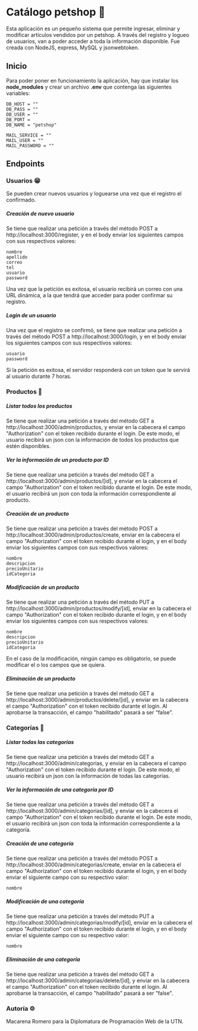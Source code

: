# Catálogo petshop 🐾

Esta aplicación es un pequeño sistema que permite ingresar, eliminar y modificar artículos vendidos por un petshop. A través del registro y logueo de usuarios, van a poder acceder a toda la información disponible. Fue creada con NodeJS, express, MySQL y jsonwebtoken.

## Inicio 

Para poder poner en funcionamiento la aplicación, hay que instalar los **node_modules** y crear un archivo **.env** que contenga las siguientes variables:

```
DB_HOST = ""
DB_PASS = ""
DB_USER = ""
DB_PORT = 
DB_NAME = "petshop"
```

```
MAIL_SERVICE = ""
MAIL_USER = ""
MAIL_PASSWORD = ""

```
## Endpoints

### Usuarios 😁
Se pueden crear nuevos usuarios y loguearse una vez que el registro el confirmado.

##### Creación de nuevo usuario
Se tiene que realizar una petición a través del método POST a http://localhost:3000/register, y en el body enviar los siguientes campos con sus respectivos valores:
```
nombre
apellido
correo
tel
usuario
password

```
Una vez que la petición es exitosa, el usuario recibirá un correo con una URL dinámica, a la que tendrá que acceder para poder confirmar su registro.
##### Login de un usuario
Una vez que el registro se confirmó, se tiene que realizar una petición a través del método POST a http://localhost:3000/login, y en el body enviar los siguientes campos con sus respectivos valores:
```
usuario
password

```
Si la petición es exitosa, el servidor responderá con un token que le servirá al usuario durante 7 horas.

### Productos 🦴

##### Listar todos los productos
Se tiene que realizar una petición a través del método GET a http://localhost:3000/admin/productos, y enviar en la cabecera el campo "Authorization" con el token recibido durante el login.
De este modo, el usuario recibirá un json con la información de todos los productos que estén disponibles.
##### Ver la información de un producto por ID
Se tiene que realizar una petición a través del método GET a http://localhost:3000/admin/productos/[id], y enviar en la cabecera el campo "Authorization" con el token recibido durante el login.
De este modo, el usuario recibirá un json con toda la información correspondiente al producto.
##### Creación de un producto
Se tiene que realizar una petición a través del método POST a http://localhost:3000/admin/productos/create, enviar en la cabecera el campo "Authorization" con el token recibido durante el login, y en el body enviar los siguientes campos con sus respectivos valores:
```
nombre
descripcion
precioUnitario
idCategoria

```
##### Modificación de un producto
Se tiene que realizar una petición a través del método PUT a http://localhost:3000/admin/productos/modify/[id], enviar en la cabecera el campo "Authorization" con el token recibido durante el login, y en el body enviar los siguientes campos con sus respectivos valores:
```
nombre
descripcion
precioUnitario
idCategoria

```
En el caso de la modificación, ningún campo es obligatorio, se puede modificar el o los campos que se quiera.
##### Eliminación de un producto
Se tiene que realizar una petición a través del método GET a http://localhost:3000/admin/productos/delete/[id], y enviar en la cabecera el campo "Authorization" con el token recibido durante el login. Al aprobarse la transacción, el campo "habilitado" pasará a ser "false".

### Categorías 📑

##### Listar todas las categorías
Se tiene que realizar una petición a través del método GET a http://localhost:3000/admin/categorias, y enviar en la cabecera el campo "Authorization" con el token recibido durante el login.
De este modo, el usuario recibirá un json con la información de todas las categorías.
##### Ver la información de una categoría por ID
Se tiene que realizar una petición a través del método GET a http://localhost:3000/admin/categorias/[id], y enviar en la cabecera el campo "Authorization" con el token recibido durante el login.
De este modo, el usuario recibirá un json con toda la información correspondiente a la categoría.
##### Creación de una categoría
Se tiene que realizar una petición a través del método POST a http://localhost:3000/admin/categorias/create, enviar en la cabecera el campo "Authorization" con el token recibido durante el login, y en el body enviar el siguiente campo con su respectivo valor:
```
nombre

```
##### Modificación de una categoría
Se tiene que realizar una petición a través del método PUT a http://localhost:3000/admin/categorias/modify/[id], enviar en la cabecera el campo "Authorization" con el token recibido durante el login, y en el body enviar el siguiente campo con su respectivo valor:
```
nombre

```
##### Eliminación de una categoría
Se tiene que realizar una petición a través del método GET a http://localhost:3000/admin/categorias/delete/[id], y enviar en la cabecera el campo "Authorization" con el token recibido durante el login. Al aprobarse la transacción, el campo "habilitado" pasará a ser "false".



### Autoría ⚙
Macarena Romero para la Diplomatura de Programación Web de la UTN.
